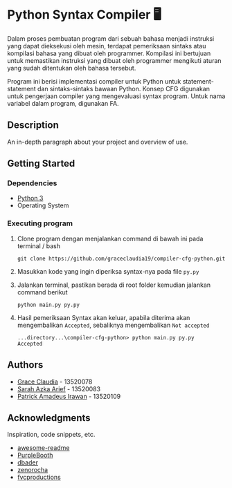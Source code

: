 # **Python** Syntax Compiler :desktop_computer:

Dalam proses pembuatan program dari sebuah bahasa menjadi instruksi yang dapat dieksekusi oleh mesin, terdapat pemeriksaan sintaks atau kompilasi bahasa yang dibuat oleh programmer. Kompilasi ini bertujuan untuk memastikan instruksi yang dibuat oleh programmer mengikuti aturan yang sudah ditentukan oleh bahasa tersebut.

Program ini berisi implementasi compiler untuk Python untuk statement-statement dan sintaks-sintaks bawaan Python. Konsep CFG digunakan untuk pengerjaan compiler yang mengevaluasi syntax program. Untuk nama variabel dalam program, digunakan FA.


## Description

An in-depth paragraph about your project and overview of use.

## Getting Started

### Dependencies

* [Python 3](https://www.python.org/downloads/)
* Operating System

### Executing program

1. Clone program dengan menjalankan command di bawah ini pada terminal / bash
    ```
    git clone https://github.com/graceclaudia19/compiler-cfg-python.git
    ```
2. Masukkan kode yang ingin diperiksa syntax-nya pada file `py.py`

3. Jalankan terminal, pastikan berada di root folder kemudian jalankan command berikut
    ```
    python main.py py.py
    ```
4. Hasil pemeriksaan Syntax akan keluar, apabila diterima akan mengembalikan `Accepted`, sebaliknya mengembalikan `Not accepted`

    ```
    ...directory...\compiler-cfg-python> python main.py py.py
    Accepted
    ```

## Authors

- [Grace Claudia](https://github.com/graceclaudia19) - 13520078 
- [Sarah Azka Arief](https://github.com/azkazkazka) - 13520083
- [Patrick Amadeus Irawan](https://github.com/patrickamadeus) - 13520109



## Acknowledgments

Inspiration, code snippets, etc.
* [awesome-readme](https://github.com/matiassingers/awesome-readme)
* [PurpleBooth](https://gist.github.com/PurpleBooth/109311bb0361f32d87a2)
* [dbader](https://github.com/dbader/readme-template)
* [zenorocha](https://gist.github.com/zenorocha/4526327)
* [fvcproductions](https://gist.github.com/fvcproductions/1bfc2d4aecb01a834b46)